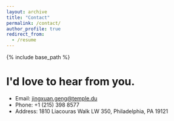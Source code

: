 ```yaml
---
layout: archive
title: "Contact"
permalink: /contact/
author_profile: true
redirect_from:
  - /resume
---
```


{% include base_path %}

I'd love to hear from you.
======
* Email: jingxuan.geng@temple.du
* Phone: +1 (215) 398 8577
* Address: 1810 Liacouras Walk LW 350, Philadelphia, PA 19121

